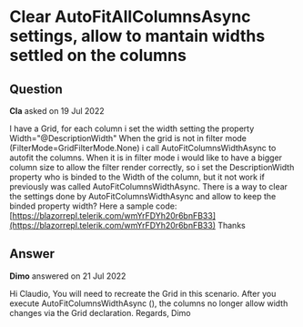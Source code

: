 # Clear AutoFitAllColumnsAsync settings, allow to mantain widths settled on the columns

## Question

**Cla** asked on 19 Jul 2022

I have a Grid, for each column i set the width setting the property Width="@DescriptionWidth" When the grid is not in filter mode (FilterMode=GridFilterMode.None) i call AutoFitColumnsWidthAsync to autofit the columns. When it is in filter mode i would like to have a bigger column size to allow the filter render correctly, so i set the DescriptionWidth property who is binded to the Width of the column, but it not work if previously was called AutoFitColumnsWidthAsync. There is a way to clear the settings done by AutoFitColumnsWidthAsync and allow to keep the binded property width? Here a sample code: [https://blazorrepl.telerik.com/wmYrFDYh20r6bnFB33](https://blazorrepl.telerik.com/wmYrFDYh20r6bnFB33) Thanks

## Answer

**Dimo** answered on 21 Jul 2022

Hi Claudio, You will need to recreate the Grid in this scenario. After you execute AutoFitColumnsWidthAsync (), the columns no longer allow width changes via the Grid declaration. Regards, Dimo
